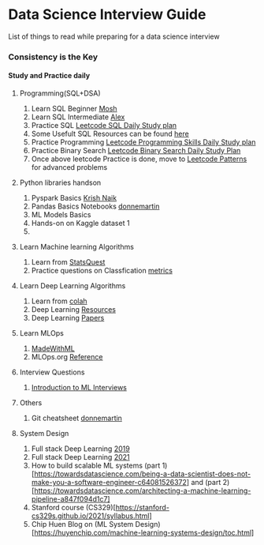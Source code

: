 # Data Science Interview Guide
List of things to read while preparing for a data science interview
### Consistency is the Key
#### Study and Practice daily

1. Programming(SQL+DSA)
    1. Learn SQL Beginner [Mosh](https://www.youtube.com/watch?v=7S_tz1z_5bA)
    2. Learn SQL Intermediate [Alex](https://www.youtube.com/watch?v=9URM1_2S0ho&list=PLUaB-1hjhk8HTgPnBukmMq7QTe83ANirL)
    3. Practice SQL [Leetcode SQL Daily Study plan](https://leetcode.com/study-plan/sql/)
    4. Some Usefult SQL Resources can be found [here](SQL_resources.md)
    6. Practice Programming [Leetcode Programming Skills Daily Study plan](https://leetcode.com/study-plan/programming-skills/)
    7. Practice Binary Search [Leetcode Binary Search Daily Study Plan](https://leetcode.com/study-plan/binary-search/)
    8. Once above leetcode Practice is done, move to [Leetcode Patterns](https://seanprashad.com/leetcode-patterns/) for advanced problems
    
2. Python libraries handson
    1. Pyspark Basics [Krish Naik](https://www.youtube.com/watch?v=WyZmM6K7ubc&list=PLZoTAELRMXVNjiiawhzZ0afHcPvC8jpcg)
    2. Pandas Basics Notebooks [donnemartin](https://github.com/donnemartin/data-science-ipython-notebooks#pandas)
    3. ML Models Basics
    4. Hands-on on Kaggle dataset 1
    5.  


3. Learn Machine learning Algorithms
    1. Learn from [StatsQuest](https://www.youtube.com/channel/UCtYLUTtgS3k1Fg4y5tAhLbw)
    2. Practice questions on Classfication [metrics](https://kiwidamien.github.io/interview-practice-with-precision-and-recall.html) 

4. Learn Deep Learning Algorithms
    1. Learn from [colah](https://colah.github.io/)
    2. Deep Learning [Resources](https://raoumer.github.io/blog_posts/deep_learning_resources.html)
    3. Deep Learning [Papers](https://github.com/floodsung/Deep-Learning-Papers-Reading-Roadmap)

5. Learn MLOps
    1. [MadeWithML](https://madewithml.com/)
    2. MLOps.org [Reference](https://ml-ops.org/content/references.html)

6. Interview Questions
    1. [Introduction to ML Interviews](https://huyenchip.com/ml-interviews-book/)

7. Others
    1. Git cheatsheet [donnemartin](https://nbviewer.org/github/donnemartin/data-science-ipython-notebooks/blob/master/commands/misc.ipynb#git)
   
8. System Design
    1. Full stack Deep Learning [2019](https://fall2019.fullstackdeeplearning.com/)
    2. Full stack Deep Learning [2021](https://fullstackdeeplearning.com/spring2021/)
    3. How to build scalable ML systems (part 1)[https://towardsdatascience.com/being-a-data-scientist-does-not-make-you-a-software-engineer-c64081526372] and (part 2)[https://towardsdatascience.com/architecting-a-machine-learning-pipeline-a847f094d1c7]
    4. Stanford course (CS329)[https://stanford-cs329s.github.io/2021/syllabus.html]
    5. Chip Huen Blog on (ML System Design)[https://huyenchip.com/machine-learning-systems-design/toc.html] 
